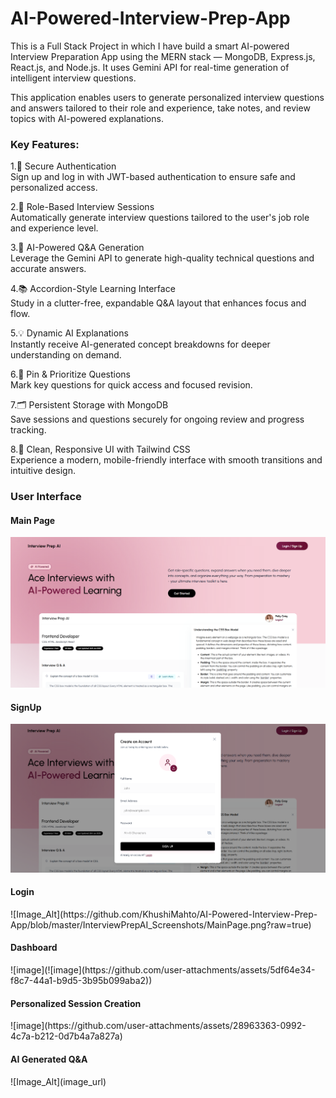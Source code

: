 # AI-Powered-Interview-Prep-App
This is a Full Stack Project in which I have build a smart AI-powered Interview Preparation App using the MERN stack — MongoDB, Express.js, React.js, and Node.js. It uses Gemini API for real-time generation of intelligent interview questions.

This application enables users to generate personalized interview questions and answers tailored to their role and experience, take notes, and review topics with AI-powered explanations.

<h3>Key Features:</h3>

1.🔐 Secure Authentication<br>
Sign up and log in with JWT-based authentication to ensure safe and personalized access.

2.🎯 Role-Based Interview Sessions<br>
Automatically generate interview questions tailored to the user's job role and experience level.

3.🧠 AI-Powered Q&A Generation<br>
Leverage the Gemini API to generate high-quality technical questions and accurate answers.

4.📚 Accordion-Style Learning Interface<br>
Study in a clutter-free, expandable Q&A layout that enhances focus and flow.

5.💡 Dynamic AI Explanations<br>
Instantly receive AI-generated concept breakdowns for deeper understanding on demand.

6.📌 Pin & Prioritize Questions<br>
Mark key questions for quick access and focused revision.

7.🗂️ Persistent Storage with MongoDB<br>
Save sessions and questions securely for ongoing review and progress tracking.

8.🎨 Clean, Responsive UI with Tailwind CSS<br>
Experience a modern, mobile-friendly interface with smooth transitions and intuitive design.

<h3>User Interface</h3>
<h4>Main Page</h4>
<img src="https://github.com/KhushiMahto/AI-Powered-Interview-Prep-App/blob/5083060baf97915b1ccb1f7a77f8e26f60de9d0f/InterviewPrepAI_Screenshots/MainPage.png"/>

<h4>SignUp</h4>
<img src="https://github.com/KhushiMahto/AI-Powered-Interview-Prep-App/blob/master/InterviewPrepAI_Screenshots/Signup.png?raw=true"/>
<h4>Login</h4>
![Image_Alt](https://github.com/KhushiMahto/AI-Powered-Interview-Prep-App/blob/master/InterviewPrepAI_Screenshots/MainPage.png?raw=true)

<h4>Dashboard</h4>
![image](![image](https://github.com/user-attachments/assets/5df64e34-f8c7-44a1-b9d5-3b95b099aba2))


<h4>Personalized Session Creation</h4>
![image](https://github.com/user-attachments/assets/28963363-0992-4c7a-b212-0d7b4a7a827a)


<h4>AI Generated Q&A</h4>
![Image_Alt](image_url)


